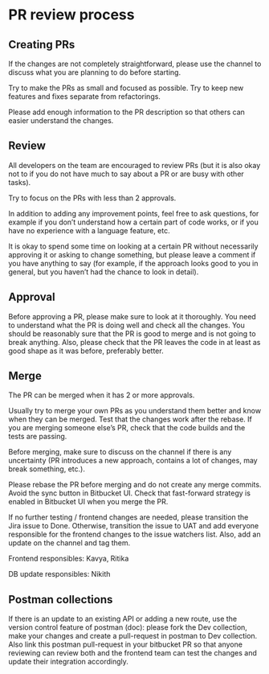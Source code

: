 # PR review process

## Creating PRs
If the changes are not completely straightforward, please use the channel to discuss what you are planning to do before starting.

Try to make the PRs as small and focused as possible. Try to keep new features and fixes separate from refactorings.

Please add enough information to the PR description so that others can easier understand the changes.

## Review
All developers on the team are encouraged to review PRs (but it is also okay not to if you do not have much to say about a PR or are busy with other tasks). 

Try to focus on the PRs with less than 2 approvals.

In addition to adding any improvement points, feel free to ask questions, for example if you don’t understand how a certain part of code works, or if you have no experience with a language feature, etc.

It is okay to spend some time on looking at a certain PR without necessarily approving it or asking to change something, but please leave a comment if you have anything to say (for example, if the approach looks good to you in general, but you haven’t had the chance to look in detail).

## Approval
Before approving a PR, please make sure to look at it thoroughly. You need to understand what the PR is doing well and check all the changes. You should be reasonably sure that the PR is good to merge and is not going to break anything. Also, please check that the PR leaves the code in at least as good shape as it was before, preferably better.

## Merge
The PR can be merged when it has 2 or more approvals.

Usually try to merge your own PRs as you understand them better and know when they can be merged. Test that the changes work after the rebase. If you are merging someone else’s PR, check that the code builds and the tests are passing.

Before merging, make sure to discuss on the channel if there is any uncertainty (PR introduces a new approach, contains a lot of changes, may break something, etc.).

Please rebase the PR before merging and do not create any merge commits. Avoid the sync button in Bitbucket UI. Check that fast-forward strategy is enabled in Bitbucket UI when you merge the PR.

If no further testing / frontend changes are needed, please transition the Jira issue to Done. Otherwise, transition the issue to UAT and add everyone responsible for the frontend changes to the issue watchers list. Also, add an update on the channel and tag them.

Frontend responsibles: Kavya, Ritika

DB update responsibles: Nikith

## Postman collections

If there is an update to an existing API or adding a new route, use the version control feature of postman (doc): please fork the Dev collection, make your changes and create a pull-request in postman to Dev collection. Also link this postman pull-request in your bitbucket PR so that anyone reviewing can review both and the frontend team can test the changes and update their integration accordingly.
